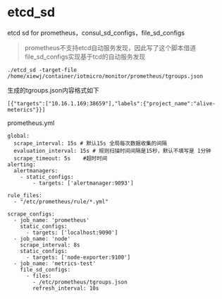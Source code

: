 # etcd_sd
etcd sd for prometheus，consul_sd_configs，file_sd_configs
> prometheus不支持etcd自动服务发现，因此写了这个脚本借道file_sd_configs实现基于tcd的自动服务发现

```
./etcd_sd -target-file /home/xiewj/container/iotmicro/monitor/prometheus/tgroups.json
```

生成的tgroups.json内容格式如下
```
[{"targets":["10.16.1.169:38659"],"labels":{"project_name":"alive-meterics"}}]
```

prometheus.yml
```
global:
  scrape_interval: 15s # 默认15s 全局每次数据收集的间隔
  evaluation_interval: 15s # 规则扫描时间间隔是15秒，默认不填写是 1分钟
  scrape_timeout: 5s    #超时时间
alerting:
  alertmanagers:
    - static_configs:
        - targets: ['alertmanager:9093']

rule_files:
  - "/etc/prometheus/rule/*.yml"

scrape_configs:
  - job_name: 'prometheus'
    static_configs:
      - targets: ['localhost:9090']
  - job_name: 'node'
    scrape_interval: 8s
    static_configs:
      - targets: ['node-exporter:9100']
  - job_name: 'metrics-test'
    file_sd_configs:
      - files: 
        - /etc/prometheus/tgroups.json
        refresh_interval: 10s
```
